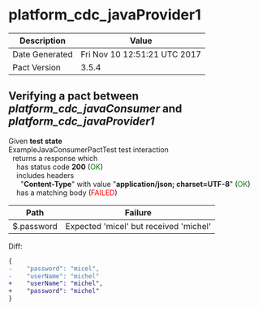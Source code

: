 # platform_cdc_javaProvider1

| Description    | Value |
| -------------- | ----- |
| Date Generated | Fri Nov 10 12:51:21 UTC 2017 |
| Pact Version   | 3.5.4 |

## Verifying a pact between _platform_cdc_javaConsumer_ and _platform_cdc_javaProvider1_

Given **test state**  
ExampleJavaConsumerPactTest test interaction  
&nbsp;&nbsp;returns a response which  
&nbsp;&nbsp;&nbsp;&nbsp;has status code **200** (<span style='color:green'>OK</span>)  
&nbsp;&nbsp;&nbsp;&nbsp;includes headers  
&nbsp;&nbsp;&nbsp;&nbsp;&nbsp;&nbsp;"**Content-Type**" with value "**application/json; charset=UTF-8**" (<span style='color:green'>OK</span>)  
&nbsp;&nbsp;&nbsp;&nbsp;has a matching body (<span style='color:red'>FAILED</span>)  

| Path | Failure |
| ---- | ------- |
|$.password|Expected 'micel' but received 'michel'|

Diff:

```diff
{
-    "password": "micel",
-    "userName": "michel"
+    "userName": "michel",
+    "password": "michel"
}
```

